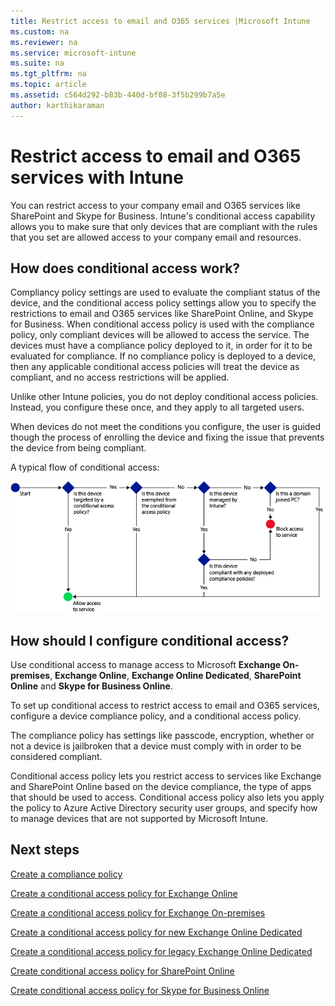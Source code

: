 ```yaml
---
title: Restrict access to email and O365 services |Microsoft Intune
ms.custom: na
ms.reviewer: na
ms.service: microsoft-intune
ms.suite: na
ms.tgt_pltfrm: na
ms.topic: article
ms.assetid: c564d292-b83b-440d-bf08-3f5b299b7a5e
author: karthikaraman
---
```

# Restrict access to email and O365 services with Intune
You can restrict access to your company email and O365 services like SharePoint and Skype for Business.
Intune's conditional access capability allows you to make sure that only devices that are compliant with the rules that you set are allowed access to your company email and resources.
## How does conditional access work?
Compliancy policy settings are used to evaluate the compliant status of the device, and the conditional access policy settings allow you to specify the restrictions to email and O365 services like SharePoint Online, and Skype for Business. When conditional access policy is used with the compliance policy, only compliant devices will be allowed to access the service. The devices must have a compliance policy deployed to it, in order for it to be evaluated for compliance.
If no compliance policy is deployed to a device, then any applicable conditional access policies will treat the device as compliant, and no access restrictions will be applied.

Unlike other Intune policies, you do not deploy conditional access policies. Instead, you configure these once, and they apply to all targeted users.


When devices do not meet the conditions you configure, the user is guided though the process of enrolling the device and fixing the issue that prevents the device from being compliant.

A typical flow of conditional access:

![](./media/ConditionalAccess4.png)

## How should I configure conditional access?
Use conditional access to manage access to Microsoft **Exchange On-premises**, **Exchange Online**, **Exchange Online Dedicated**,  **SharePoint Online** and **Skype for Business Online**.

To set up conditional access to restrict access to email and O365 services, configure a device compliance policy, and a conditional access policy.

The compliance policy has settings like passcode, encryption, whether or not a device is jailbroken that a device must comply with in order to be considered compliant.  

Conditional access policy lets you restrict access to services like Exchange and SharePoint Online based on the device compliance, the type of apps that should be used to access. Conditional access policy also lets you apply the policy to Azure Active Directory security user groups, and specify how to manage devices that are not supported by Microsoft Intune.  


## Next steps
[Create a compliance policy](create-a-device-compliance-policy-in-microsoft-intune.md)

[Create a conditional access policy for Exchange Online]()

[Create a conditional access policy for Exchange On-premises]()

[Create a conditional access policy for new Exchange Online Dedicated]()

[Create a conditional access policy for legacy Exchange Online Dedicated]()

[Create conditional access policy for SharePoint Online]()

[Create conditional access policy for Skype for Business Online]()
